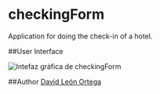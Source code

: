 # checkingForm


Application for doing the check-in of a hotel.

##User Interface

![Intefaz gráfica de checkingForm ](https://github.com/lagunetero91/checkingForm/blob/master/Interfaz.png)


##Author 
[David León Ortega](https://es.linkedin.com/in/david-león-ortega-21ba99a6)
